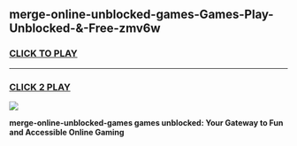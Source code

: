
## merge-online-unblocked​-games-Games-Play-Unblocked-&-Free-zmv6w
<h3>
<a href="https://premium76.site?title=merge-online-unblocked​-games&ref=24A">CLICK TO PLAY</a></h3>
<hr>

<h3>
<a href="https://premium76.site?title=merge-online-unblocked​-games&ref=24A">CLICK 2 PLAY</a>
  
</h3>

<a href="https://premium76.site?title=merge-online-unblocked​-games&ref=24A"><img src="https://clearcache.store/games.png"></a>


**merge-online-unblocked​-games games unblocked: Your Gateway to Fun and Accessible Online Gaming**
